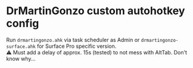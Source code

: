 # DrMartinGonzo custom autohotkey config

Run `drmartingonzo.ahk` via task scheduler as Admin or `drmartingonzo-surface.ahk` for Surface Pro specific version.  
⚠ Must add a delay of approx. 15s (tested) to not mess with AltTab. Don't know why...
